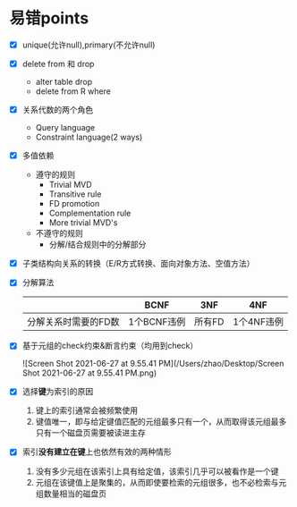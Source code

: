 # 易错points

- [x] unique(允许null),primary(不允许null)

- [x] delete from 和 drop
  - alter table drop
  - delete from R where

- [x] 关系代数的两个角色
  - Query language
  - Constraint language(2 ways)

- [x] 多值依赖
  - 遵守的规则
    - Trivial MVD
    - Transitive rule
    - FD promotion
    - Complementation rule
    - More trivial MVD's
  - 不遵守的规则
    - 分解/结合规则中的分解部分
- [x] 子类结构向关系的转换（E/R方式转换、面向对象方法、空值方法）

- [x] 分解算法

  |                      |    BCNF     |  3NF   |    4NF     |
  | -------------------- | :---------: | :----: | :--------: |
  | 分解关系时需要的FD数 | 1个BCNF违例 | 所有FD | 1个4NF违例 |

- [x] 基于元组的check约束&断言约束（均用到check）

  ![Screen Shot 2021-06-27 at 9.55.41 PM](/Users/zhao/Desktop/Screen Shot 2021-06-27 at 9.55.41 PM.png)

- [x] 选择**键**为索引的原因
  1. 键上的索引通常会被频繁使用
  2. 键值唯一，即与给定键值匹配的元组最多只有一个，从而取得该元组最多只有一个磁盘页需要被读进主存

- [x] 索引**没有建立在键**上也依然有效的两种情形
  1. 没有多少元组在该索引上具有给定值，该索引几乎可以被看作是一个键
  2. 元组在该键值上是聚集的，从而即使要检索的元组很多，也不必检索与元组数量相当的磁盘页

